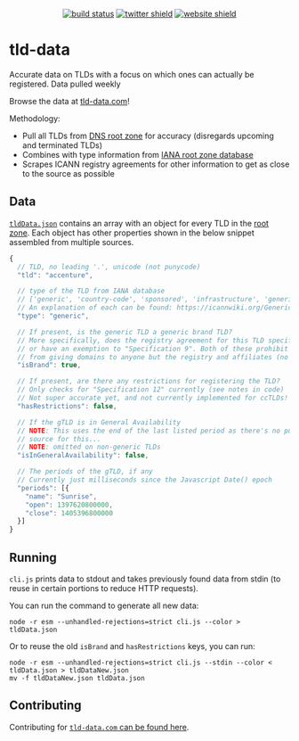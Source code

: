 <p align="center">
    <a href="https://github.com/Cobertos/tld-data/actions" target="_blank"><img alt="build status" src="https://github.com/Cobertos/tld-data/workflows/Fetch%20Data/badge.svg"></a>
    <a href="https://twitter.com/cobertos" target="_blank"><img alt="twitter shield" src="https://img.shields.io/badge/twitter-%40cobertos-0084b4.svg"></a>
    <a href="https://cobertos.com" target="_blank"><img alt="website shield" src="https://img.shields.io/badge/website-cobertos.com-888888.svg"></a>
</p>

# tld-data

Accurate data on TLDs with a focus on which ones can actually be registered. Data pulled weekly

Browse the data at [tld-data.com](https://tld-data.com)!

Methodology:

* Pull all TLDs from [DNS root zone](http://www.internic.net/domain/root.zone) for accuracy (disregards upcoming and terminated TLDs)
* Combines with type information from [IANA root zone database](https://www.iana.org/domains/root/db)
* Scrapes ICANN registry agreements for other information to get as close to the source as possible

## Data

[`tldData.json`](tldData.json) contains an array with an object for every TLD in the [root zone](http://www.internic.net/domain/root.zone). Each object has other properties shown in the below snippet assembled from multiple sources.

```javascript
{
  // TLD, no leading '.', unicode (not punycode)
  "tld": "accenture",

  // type of the TLD from IANA database
  // ['generic', 'country-code', 'sponsored', 'infrastructure', 'generic-restricted', 'test']
  // An explanation of each can be found: https://icannwiki.org/Generic_top-level_domain
  "type": "generic",

  // If present, is the generic TLD a generic brand TLD?
  // More specifically, does the registry agreement for this TLD specify "Specification 13"
  // or have an exemption to "Specification 9". Both of these prohibit the registry
  // from giving domains to anyone but the registry and affiliates (no third parties).
  "isBrand": true,

  // If present, are there any restrictions for registering the TLD?
  // Only checks for "Specification 12" currently (see notes in code)
  // Not super accurate yet, and not currently implemented for ccTLDs!
  "hasRestrictions": false,

  // If the gTLD is in General Availability
  // NOTE: This uses the end of the last listed period as there's no public data
  // source for this...
  // NOTE: omitted on non-generic TLDs
  "isInGeneralAvailability": false,

  // The periods of the gTLD, if any
  // Currently just milliseconds since the Javascript Date() epoch
  "periods": [{
    "name": "Sunrise",
    "open": 1397620800000,
    "close": 1405396800000
  }]
}
```

## Running

`cli.js` prints data to stdout and takes previously found data from stdin (to reuse in certain portions to reduce HTTP requests).

You can run the command to generate all new data:

`node -r esm --unhandled-rejections=strict cli.js --color > tldData.json`

Or to reuse the old `isBrand` and `hasRestrictions` keys, you can run:

```
node -r esm --unhandled-rejections=strict cli.js --stdin --color < tldData.json > tldDataNew.json
mv -f tldDataNew.json tldData.json
```

## Contributing

Contributing for [`tld-data.com` can be found here](https://github.com/Cobertos/tld-data.com).